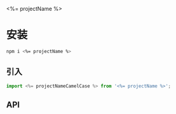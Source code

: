 <%= projectName %>

# 安装

```bash
npm i <%= projectName %>
```

## 引入

```javascript
import <%= projectNameCamelCase %> from '<%= projectName %>';
```

## API

